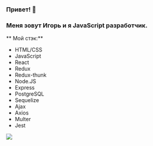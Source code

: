 ### Привет! 👋

### Меня зовут Игорь и я JavaScript разработчик.

** Мой стэк:**
* HTML/CSS
* JavaScript
* React
* Redux
* Redux-thunk
* Node.JS
* Express
* PostgreSQL
* Sequelize
* Ajax
* Axios
* Multer
* Jest

<img src="https://www.codewars.com/users/TomBCold/badges/small">

<!--
**TomBCold/TomBCold** is a ✨ _special_ ✨ repository because its `README.md` (this file) appears on your GitHub profile.

Here are some ideas to get you started:

- 🔭 I’m currently working on ...
- 🌱 I’m currently learning ...
- 👯 I’m looking to collaborate on ...
- 🤔 I’m looking for help with ...
- 💬 Ask me about ...
- 📫 How to reach me: ...
- 😄 Pronouns: ...
- ⚡ Fun fact: ...
-->
